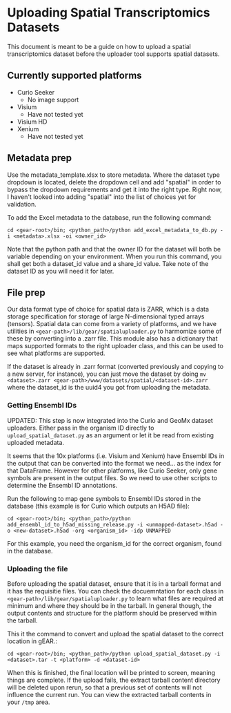 # Uploading Spatial Transcriptomics Datasets

This document is meant to be a guide on how to upload a spatial transcriptomics dataset before the uploader tool supports spatial datasets.

## Currently supported platforms

* Curio Seeker
  * No image support
* Visium
  * Have not tested yet
* Visium HD
* Xenium
  * Have not tested yet

## Metadata prep

Use the metadata_template.xlsx to store metadata.  Where the dataset type dropdown is located, delete the dropdown cell and add "spatial" in order to bypass the dropdown requirements and get it into the right type.  Right now, I haven't looked into adding "spatial" into the list of choices yet for validation.

To add the Excel metadata to the database, run the following command:

`cd <gear-root>/bin; <python_path>/python add_excel_metadata_to_db.py -i <metadata>.xlsx -oi <owner_id>`

Note that the python path and that the owner ID for the dataset will both be variable depending on your environment.  When you run this command, you shall get both a dataset_id value and a share_id value.  Take note of the dataset ID as you will need it for later.

## File prep

Our data format type of choice for spatial data is ZARR, which is a data storage specification for storage of large N-dimensional typed arrays (tensors). Spatial data can come from a variety of platforms, and we have utilities in `<gear-path>/lib/gear/spatialuploader.py` to harmomize some of these by converting into a .zarr file. This module also has a dictionary that maps supported formats to the right uploader class, and this can be used to see what platforms are supported.

If the dataset is already in .zarr format (converted previously and copying to a new server, for instance), you can just move the dataset by doing `mv <dataset>.zarr <gear-path>/www/datasets/spatial/<dataset-id>.zarr` where the dataset_id is the uuid4 you got from uploading the metadata.

### Getting Ensembl IDs

UPDATED: This step is now integrated into the Curio and GeoMx dataset uploaders. Either pass in the organism ID directly to `upload_spatial_dataset.py` as an argument or let it be read from existing uploaded metadata.

It seems that the 10x platforms (i.e. Visium and Xenium) have Ensembl IDs in the output that can be converted into the format we need... as the index for that DataFrame.  However for other platforms, like Curio Seeker, only gene symbols are present in the output files.  So we need to use other scripts to determine the Ensembl ID annotations.

Run the following to map gene symbols to Ensembl IDs stored in the database (this example is for Curio which outputs an H5AD file):

`cd <gear-root>/bin; <python_path>/python add_ensembl_id_to_h5ad_missing_release.py -i <unmapped-dataset>.h5ad -o <new-dataset>.h5ad -org <organism_id> -idp UNMAPPED`

For this example, you need the organism_id for the correct organism, found in the database.

### Uploading the file

Before uploading the spatial dataset, ensure that it is in a tarball format and it has the requisitie files.  You can check the docuemntation for each class in `<gear-path>/lib/gear/spatialuploader.py` to learn what files are required at minimum and where they should be in the tarball. In general though, the output contents and structure for the platform should be preserved within the tarball.

This it the command to convert and upload the spatial dataset to the correct location in gEAR.:

`cd <gear-root>/bin; <python_path>/python upload_spatial_dataset.py -i <dataset>.tar -t <platform> -d <dataset-id>`

When this is finished, the final location will be printed to screen, meaning things are complete. If the upload fails, the extract tarball content directory will be deleted upon rerun, so that a previous set of contents will not influence the current run.  You can view the extracted tarball contents in your `/tmp` area.